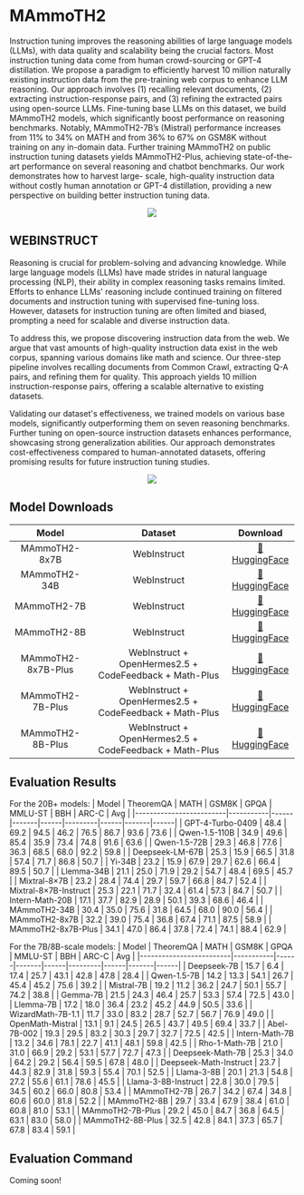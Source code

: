 # MAmmoTH2

Instruction tuning improves the reasoning abilities of large language models (LLMs), with data quality and scalability being the crucial factors. Most instruction tuning data come from human crowd-sourcing or GPT-4 distillation. We propose a paradigm to efficiently harvest 10 million naturally existing instruction data from the pre-training web corpus to enhance LLM reasoning. Our approach involves (1) recalling relevant documents, (2) extracting instruction-response pairs, and (3) refining the extracted pairs using open-source LLMs. Fine-tuning base LLMs on this dataset, we build MAmmoTH2 models, which significantly boost performance on reasoning benchmarks. Notably, MAmmoTH2-7B’s (Mistral) performance increases from 11% to 34% on MATH and from 36% to 67% on GSM8K without training on any in-domain data. Further training MAmmoTH2 on public instruction tuning datasets yields MAmmoTH2-Plus, achieving state-of-the-art performance on several reasoning and chatbot benchmarks. Our work demonstrates how to harvest large- scale, high-quality instruction data without costly human annotation or GPT-4 distillation, providing a new perspective on building better instruction tuning data.

<p align="center">

<div style="display: flex; justify-content: center;">
    <img src="https://tiger-ai-lab.github.io/MAmmoTH2/static/images/teaser_front.jpg" width:auto; margin-right:10px">
</div>
</p>

## WEBINSTRUCT
Reasoning is crucial for problem-solving and advancing knowledge. While large language models (LLMs) have made strides in natural language processing (NLP), their ability in complex reasoning tasks remains limited. Efforts to enhance LLMs' reasoning include continued training on filtered documents and instruction tuning with supervised fine-tuning loss. However, datasets for instruction tuning are often limited and biased, prompting a need for scalable and diverse instruction data.

To address this, we propose discovering instruction data from the web. We argue that vast amounts of high-quality instruction data exist in the web corpus, spanning various domains like math and science. Our three-step pipeline involves recalling documents from Common Crawl, extracting Q-A pairs, and refining them for quality. This approach yields 10 million instruction-response pairs, offering a scalable alternative to existing datasets.

Validating our dataset's effectiveness, we trained models on various base models, significantly outperforming them on seven reasoning benchmarks. Further tuning on open-source instruction datasets enhances performance, showcasing strong generalization abilities. Our approach demonstrates cost-effectiveness compared to human-annotated datasets, offering promising results for future instruction tuning studies.

<p align="center">

<div style="display: flex; justify-content: center;">
    <img src="https://tiger-ai-lab.github.io/MAmmoTH2/static/images/teaser.jpg" width:auto; margin-right:10px">
</div>
</p>

## Model Downloads

<div align="center">

| **Model**            | **Dataset**                                            | **Download**   |
| :------------:       | :------------:                                         | :------------: |
| MAmmoTH2-8x7B        | WebInstruct                                            | [🤗 HuggingFace](https://huggingface.co/TIGER-Lab/MAmmoTH2-8x7B)   |
| MAmmoTH2-34B         | WebInstruct                                            | [🤗 HuggingFace](https://huggingface.co/TIGER-Lab/MAmmoTH2-34B)   |
| MAmmoTH2-7B          | WebInstruct                                            | [🤗 HuggingFace](https://huggingface.co/TIGER-Lab/MAmmoTH2-7B)   |
| MAmmoTH2-8B          | WebInstruct                                            | [🤗 HuggingFace](https://huggingface.co/TIGER-Lab/MAmmoTH2-8B)   |
| MAmmoTH2-8x7B-Plus   | WebInstruct + OpenHermes2.5 + CodeFeedback + Math-Plus | [🤗 HuggingFace](https://huggingface.co/TIGER-Lab/MAmmoTH2-8x7B-Plus)   |
| MAmmoTH2-7B-Plus     | WebInstruct + OpenHermes2.5 + CodeFeedback + Math-Plus | [🤗 HuggingFace](https://huggingface.co/TIGER-Lab/MAmmoTH2-7B-Plus)   |
| MAmmoTH2-8B-Plus     | WebInstruct + OpenHermes2.5 + CodeFeedback + Math-Plus | [🤗 HuggingFace](https://huggingface.co/TIGER-Lab/MAmmoTH2-8-Plus)   |

</div>

## Evaluation Results

For the 20B+ models:
| Model                   | TheoremQA | MATH | GSM8K | GPQA | MMLU-ST | BBH  | ARC-C | Avg  |
|-------------------------|-----------|------|-------|------|---------|------|-------|------|
| GPT-4-Turbo-0409        | 48.4      | 69.2 | 94.5  | 46.2 | 76.5    | 86.7 | 93.6  | 73.6 |
| Qwen-1.5-110B           | 34.9      | 49.6 | 85.4  | 35.9 | 73.4    | 74.8 | 91.6  | 63.6 |
| Qwen-1.5-72B            | 29.3      | 46.8 | 77.6  | 36.3 | 68.5    | 68.0 | 92.2  | 59.8 |
| Deepseek-LM-67B         | 25.3      | 15.9 | 66.5  | 31.8 | 57.4    | 71.7 | 86.8  | 50.7 |
| Yi-34B                  | 23.2      | 15.9 | 67.9  | 29.7 | 62.6    | 66.4 | 89.5  | 50.7 |
| Llemma-34B              | 21.1      | 25.0 | 71.9  | 29.2 | 54.7    | 48.4 | 69.5  | 45.7 |
| Mixtral-8×7B            | 23.2      | 28.4 | 74.4  | 29.7 | 59.7    | 66.8 | 84.7  | 52.4 |
| Mixtral-8×7B-Instruct   | 25.3      | 22.1 | 71.7  | 32.4 | 61.4    | 57.3 | 84.7  | 50.7 |
| Intern-Math-20B         | 17.1      | 37.7 | 82.9  | 28.9 | 50.1    | 39.3 | 68.6  | 46.4 |
| MAmmoTH2-34B            | 30.4      | 35.0 | 75.6  | 31.8 | 64.5    | 68.0 | 90.0  | 56.4 |
| MAmmoTH2-8x7B           | 32.2      | 39.0 | 75.4  | 36.8 | 67.4    | 71.1 | 87.5  | 58.9 |
| MAmmoTH2-8x7B-Plus      | 34.1      | 47.0 | 86.4  | 37.8 | 72.4    | 74.1 | 88.4  | 62.9 |

For the 7B/8B-scale models:
| Model                   | TheoremQA | MATH | GSM8K | GPQA | MMLU-ST | BBH  | ARC-C | Avg  |
|-------------------------|-----------|------|-------|------|---------|------|-------|------|
| Deepseek-7B             | 15.7      | 6.4  | 17.4  | 25.7 | 43.1    | 42.8 | 47.8  | 28.4 |
| Qwen-1.5-7B             | 14.2      | 13.3 | 54.1  | 26.7 | 45.4    | 45.2 | 75.6  | 39.2 |
| Mistral-7B              | 19.2      | 11.2 | 36.2  | 24.7 | 50.1    | 55.7 | 74.2  | 38.8 |
| Gemma-7B                | 21.5      | 24.3 | 46.4  | 25.7 | 53.3    | 57.4 | 72.5  | 43.0 |
| Llemma-7B               | 17.2      | 18.0 | 36.4  | 23.2 | 45.2    | 44.9 | 50.5  | 33.6 |
| WizardMath-7B-1.1       | 11.7      | 33.0 | 83.2  | 28.7 | 52.7    | 56.7 | 76.9  | 49.0 |
| OpenMath-Mistral        | 13.1      | 9.1  | 24.5  | 26.5 | 43.7    | 49.5 | 69.4  | 33.7 |
| Abel-7B-002             | 19.3      | 29.5 | 83.2  | 30.3 | 29.7    | 32.7 | 72.5  | 42.5 |
| Intern-Math-7B          | 13.2      | 34.6 | 78.1  | 22.7 | 41.1    | 48.1 | 59.8  | 42.5 |
| Rho-1-Math-7B           | 21.0      | 31.0 | 66.9  | 29.2 | 53.1    | 57.7 | 72.7  | 47.3 |
| Deepseek-Math-7B        | 25.3      | 34.0 | 64.2  | 29.2 | 56.4    | 59.5 | 67.8  | 48.0 |
| Deepseek-Math-Instruct  | 23.7      | 44.3 | 82.9  | 31.8 | 59.3    | 55.4 | 70.1  | 52.5 |
| Llama-3-8B              | 20.1      | 21.3 | 54.8  | 27.2 | 55.6    | 61.1 | 78.6  | 45.5 |
| Llama-3-8B-Instruct     | 22.8      | 30.0 | 79.5  | 34.5 | 60.2    | 66.0 | 80.8  | 53.4 |
| MAmmoTH2-7B             | 26.7      | 34.2 | 67.4  | 34.8 | 60.6    | 60.0 | 81.8  | 52.2 |
| MAmmoTH2-8B             | 29.7      | 33.4 | 67.9  | 38.4 | 61.0    | 60.8 | 81.0  | 53.1 |
| MAmmoTH2-7B-Plus        | 29.2      | 45.0 | 84.7  | 36.8 | 64.5    | 63.1 | 83.0  | 58.0 |
| MAmmoTH2-8B-Plus        | 32.5      | 42.8 | 84.1  | 37.3 | 65.7    | 67.8 | 83.4  | 59.1 |

## Evaluation Command
Coming soon!
